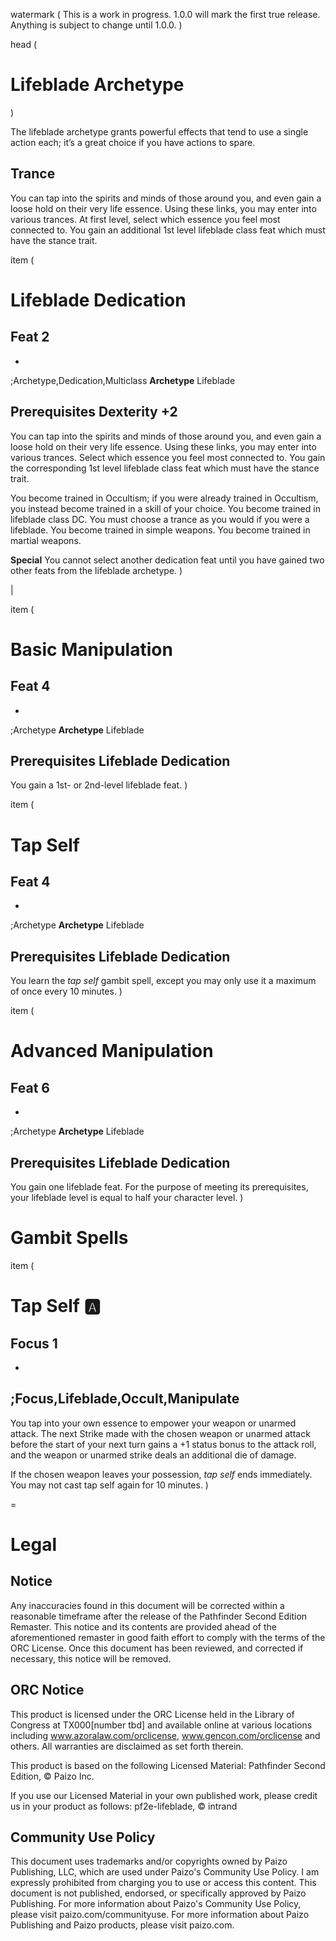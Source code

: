 watermark (
This is a work in progress. 1.0.0 will mark the first true release. Anything is subject to change until 1.0.0.
)

head (
# Lifeblade Archetype
)

The lifeblade archetype grants powerful effects that tend to use a single action each; it’s a great choice if you have actions to spare.

## Trance

You can tap into the spirits and minds of those around you, and even gain a loose hold on their very life essence. Using these links, you may enter into various trances. At first level, select which essence you feel most connected to. You gain an additional 1st level lifeblade class feat which must have the stance trait.

item (
# Lifeblade Dedication
## Feat 2
-
;Archetype,Dedication,Multiclass
**Archetype** Lifeblade

**Prerequisites** Dexterity +2
-
You can tap into the spirits and minds of those around you, and even gain a loose hold on their very life essence. Using these links, you may enter into various trances. Select which essence you feel most connected to. You gain the corresponding 1st level lifeblade class feat which must have the stance trait.

You become trained in Occultism; if you were already trained in Occultism, you instead become trained in a skill of your choice. You become trained in lifeblade class DC. You must choose a trance as you would if you were a lifeblade. You become trained in simple weapons. You become trained in martial weapons.

**Special** You cannot select another dedication feat until you have gained two other feats from the lifeblade archetype.
)

|

item (
# Basic Manipulation
## Feat 4
-
;Archetype
**Archetype** Lifeblade

**Prerequisites** Lifeblade Dedication
-
You gain a 1st- or 2nd-level lifeblade feat.
)

item (
# Tap Self
## Feat 4
-
;Archetype
**Archetype** Lifeblade

**Prerequisites** Lifeblade Dedication
-
You learn the *tap self* gambit spell, except you may only use it a maximum of once every 10 minutes.
)

item (
# Advanced Manipulation
## Feat 6
-
;Archetype
**Archetype** Lifeblade

**Prerequisites** Lifeblade Dedication
-
You gain one lifeblade feat. For the purpose of meeting its prerequisites, your lifeblade level is equal to half your character level.
)

# Gambit Spells

item (
# Tap Self :a:
## Focus 1
-
;Focus,Lifeblade,Occult,Manipulate
-
You tap into your own essence to empower your weapon or unarmed attack. The next Strike made with the chosen weapon or unarmed attack before the start of your next turn gains a +1 status bonus to the attack roll, and the weapon or unarmed strike deals an additional die of damage.

If the chosen weapon leaves your possession, *tap self* ends immediately. You may not cast tap self again for 10 minutes.
)

=

# Legal

## Notice

Any inaccuracies found in this document will be corrected
within a reasonable timeframe after the release of the Pathfinder
Second Edition Remaster. This notice and its contents are provided
ahead of the aforementioned remaster in good faith effort to comply
with the terms of the ORC License. Once this document has been
reviewed, and corrected if necessary, this notice will be removed.

## ORC Notice

This product is licensed under the ORC License held in the Library of Congress
at TX000[number tbd] and available online at various locations including
www.azoralaw.com/orclicense, www.gencon.com/orclicense and others. All
warranties are disclaimed as set forth therein.

This product is based on the following Licensed Material:
  Pathfinder Second Edition, © Paizo Inc.

If you use our Licensed Material in your own published work, please credit us
in your product as follows:
  pf2e-lifeblade, © intrand


## Community Use Policy

This document uses trademarks and/or copyrights owned by Paizo Publishing, LLC, which are used under Paizo's Community Use Policy. I am expressly prohibited from charging you to use or access this content. This document is not published, endorsed, or specifically approved by Paizo Publishing. For more information about Paizo's Community Use Policy, please visit paizo.com/communityuse. For more information about Paizo Publishing and Paizo products, please visit paizo.com.
